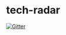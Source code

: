 # tech-radar

[![Gitter](https://badges.gitter.im/codefiction/tech-radar.svg)](https://gitter.im/codefiction/tech-radar?utm_source=badge&utm_medium=badge&utm_campaign=pr-badge&utm_content=badge)